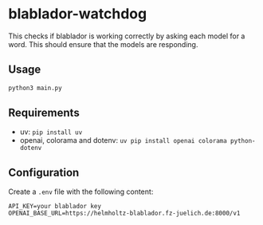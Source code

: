 # blablador-watchdog
This checks if blablador is working correctly by asking each model for a word. This should ensure that the models are responding.

## Usage
```bash
python3 main.py
```

## Requirements
- uv: `pip install uv`
- openai, colorama and dotenv: `uv pip install openai colorama python-dotenv`

## Configuration
Create a `.env` file with the following content:
```
API_KEY=your blablador key
OPENAI_BASE_URL=https://helmholtz-blablador.fz-juelich.de:8000/v1
```